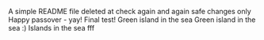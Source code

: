 A simple README file
deleted at
check again
and again
safe changes only
Happy passover - yay!
Final test!
Green island in the sea
Green island in the sea :)
Islands in the sea
fff
